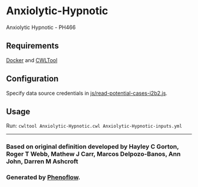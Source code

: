 # Anxiolytic-Hypnotic

Anxiolytic Hypnotic - PH466

## Requirements

[Docker](https://docs.docker.com/install/) and [CWLTool](https://github.com/common-workflow-language/cwltool#install)

## Configuration

Specify data source credentials in [js/read-potential-cases-i2b2.js](js/read-potential-cases-i2b2.js).

## Usage

Run: `cwltool Anxiolytic-Hypnotic.cwl Anxiolytic-Hypnotic-inputs.yml`

***

### Based on original definition developed by Hayley C Gorton, Roger T Webb, Mathew J Carr, Marcos Delpozo-Banos, Ann John, Darren M Ashcroft
### Generated by [Phenoflow](https://kclhi.org/phenoflow).
